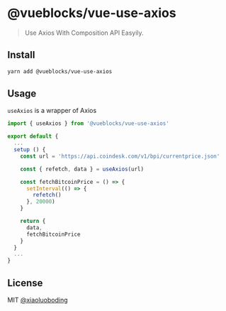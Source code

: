 # @vueblocks/vue-use-axios

> Use Axios With Composition API Easyily.

## Install

```bash
yarn add @vueblocks/vue-use-axios
```

## Usage

`useAxios` is a wrapper of Axios

```js
import { useAxios } from '@vueblocks/vue-use-axios'

export default {
  ...
  setup () {
    const url = 'https://api.coindesk.com/v1/bpi/currentprice.json'

    const { refetch, data } = useAxios(url)

    const fetchBitcoinPrice = () => {
      setInterval(() => {
        refetch()
      }, 20000)
    }

    return {
      data,
      fetchBitcoinPrice
    }
  }
  ...
}
```

## License

MIT [@xiaoluoboding](https://github.com/xiaoluoboding)
